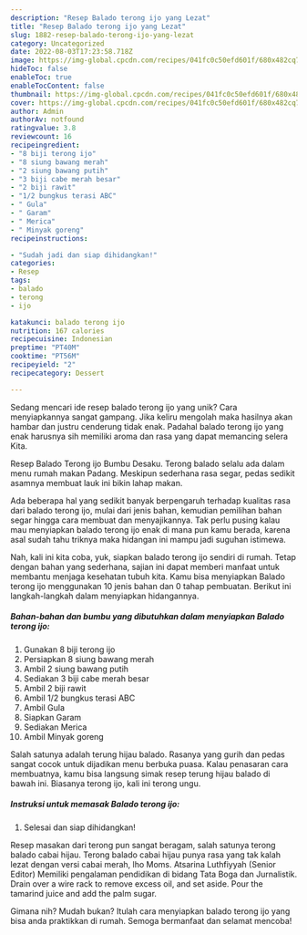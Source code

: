 ```yaml
---
description: "Resep Balado terong ijo yang Lezat"
title: "Resep Balado terong ijo yang Lezat"
slug: 1882-resep-balado-terong-ijo-yang-lezat
category: Uncategorized
date: 2022-08-03T17:23:58.718Z
image: https://img-global.cpcdn.com/recipes/041fc0c50efd601f/680x482cq70/balado-terong-ijo-foto-resep-utama.jpg
hideToc: false
enableToc: true
enableTocContent: false
thumbnail: https://img-global.cpcdn.com/recipes/041fc0c50efd601f/680x482cq70/balado-terong-ijo-foto-resep-utama.jpg
cover: https://img-global.cpcdn.com/recipes/041fc0c50efd601f/680x482cq70/balado-terong-ijo-foto-resep-utama.jpg
author: Admin
authorAv: notfound
ratingvalue: 3.8
reviewcount: 16
recipeingredient:
- "8 biji terong ijo"
- "8 siung bawang merah"
- "2 siung bawang putih"
- "3 biji cabe merah besar"
- "2 biji rawit"
- "1/2 bungkus terasi ABC"
- " Gula"
- " Garam"
- " Merica"
- " Minyak goreng"
recipeinstructions:

- "Sudah jadi dan siap dihidangkan!"
categories:
- Resep
tags:
- balado
- terong
- ijo

katakunci: balado terong ijo 
nutrition: 167 calories
recipecuisine: Indonesian
preptime: "PT40M"
cooktime: "PT56M"
recipeyield: "2"
recipecategory: Dessert

---
```





Sedang mencari ide resep balado terong ijo yang unik? Cara menyiapkannya sangat gampang. Jika keliru mengolah maka hasilnya akan hambar dan justru cenderung tidak enak. Padahal balado terong ijo yang enak harusnya sih memiliki aroma dan rasa yang dapat memancing selera Kita.





Resep Balado Terong ijo Bumbu Desaku. Terong balado selalu ada dalam menu rumah makan Padang. Meskipun sederhana rasa segar, pedas sedikit asamnya membuat lauk ini bikin lahap makan.

Ada beberapa hal yang sedikit banyak berpengaruh terhadap kualitas rasa dari balado terong ijo, mulai dari jenis bahan, kemudian pemilihan bahan segar hingga cara membuat dan menyajikannya. Tak perlu pusing kalau mau menyiapkan balado terong ijo enak di mana pun kamu berada, karena asal sudah tahu triknya maka hidangan ini mampu jadi suguhan istimewa.






Nah, kali ini kita coba, yuk, siapkan balado terong ijo sendiri di rumah. Tetap dengan bahan yang sederhana, sajian ini dapat memberi manfaat untuk membantu menjaga kesehatan tubuh kita. Kamu bisa menyiapkan Balado terong ijo menggunakan 10 jenis bahan dan 0 tahap pembuatan. Berikut ini langkah-langkah dalam menyiapkan hidangannya.

<!--inarticleads1-->

##### Bahan-bahan dan bumbu yang dibutuhkan dalam menyiapkan Balado terong ijo:

1. Gunakan 8 biji terong ijo
1. Persiapkan 8 siung bawang merah
1. Ambil 2 siung bawang putih
1. Sediakan 3 biji cabe merah besar
1. Ambil 2 biji rawit
1. Ambil 1/2 bungkus terasi ABC
1. Ambil  Gula
1. Siapkan  Garam
1. Sediakan  Merica
1. Ambil  Minyak goreng


Salah satunya adalah terung hijau balado. Rasanya yang gurih dan pedas sangat cocok untuk dijadikan menu berbuka puasa. Kalau penasaran cara membuatnya, kamu bisa langsung simak resep terung hijau balado di bawah ini. Biasanya terong ijo, kali ini terong ungu. 

<!--inarticleads2-->

##### Instruksi untuk memasak Balado terong ijo:


1. Selesai dan siap dihidangkan!

Resep masakan dari terong pun sangat beragam, salah satunya terong balado cabai hijau. Terong balado cabai hijau punya rasa yang tak kalah lezat dengan versi cabai merah, lho Moms. Atsarina Luthfiyyah (Senior Editor) Memiliki pengalaman pendidikan di bidang Tata Boga dan Jurnalistik. Drain over a wire rack to remove excess oil, and set aside. Pour the tamarind juice and add the palm sugar. 

Gimana nih? Mudah bukan? Itulah cara menyiapkan balado terong ijo yang bisa anda praktikkan di rumah. Semoga bermanfaat dan selamat mencoba!

